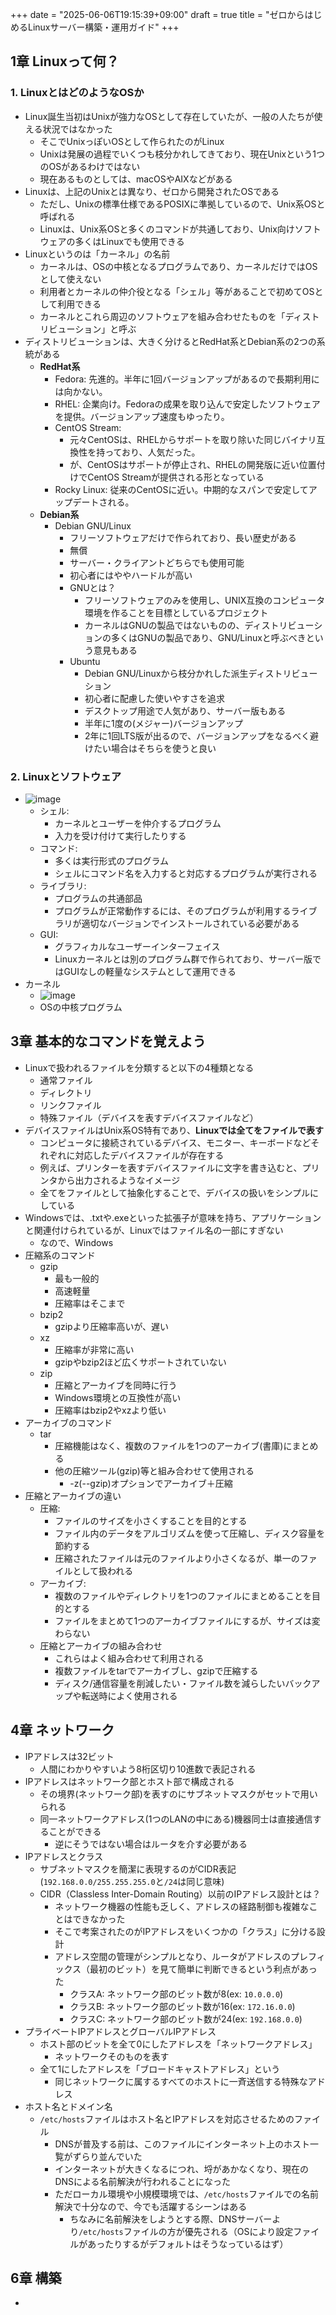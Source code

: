 +++
date = "2025-06-06T19:15:39+09:00"
draft = true
title = "ゼロからはじめるLinuxサーバー構築・運用ガイド"
+++


## 1章 Linuxって何？

### 1. LinuxとはどのようなOSか

- Linux誕生当初はUnixが強力なOSとして存在していたが、一般の人たちが使える状況ではなかった
  - そこでUnixっぽいOSとして作られたのがLinux
  - Unixは発展の過程でいくつも枝分かれしてきており、現在Unixという1つのOSがあるわけではない
  - 現在あるものとしては、macOSやAIXなどがある
- Linuxは、上記のUnixとは異なり、ゼロから開発されたOSである
  - ただし、Unixの標準仕様であるPOSIXに準拠しているので、Unix系OSと呼ばれる
  - Linuxは、Unix系OSと多くのコマンドが共通しており、Unix向けソフトウェアの多くはLinuxでも使用できる
- Linuxというのは「カーネル」の名前
  - カーネルは、OSの中核となるプログラムであり、カーネルだけではOSとして使えない
  - 利用者とカーネルの仲介役となる「シェル」等があることで初めてOSとして利用できる
  - カーネルとこれら周辺のソフトウェアを組み合わせたものを「ディストリビューション」と呼ぶ
- ディストリビューションは、大きく分けるとRedHat系とDebian系の2つの系統がある
  - **RedHat系**
    - Fedora: 先進的。半年に1回バージョンアップがあるので長期利用には向かない。
    - RHEL: 企業向け。Fedoraの成果を取り込んで安定したソフトウェアを提供。バージョンアップ速度もゆったり。
    - CentOS Stream: 
      - 元々CentOSは、RHELからサポートを取り除いた同じバイナリ互換性を持っており、人気だった。
      - が、CentOSはサポートが停止され、RHELの開発版に近い位置付けでCentOS Streamが提供される形となっている
    - Rocky Linux: 従来のCentOSに近い。中期的なスパンで安定してアップデートされる。
  - **Debian系**
    - Debian GNU/Linux
      - フリーソフトウェアだけで作られており、長い歴史がある
      - 無償
      - サーバー・クライアントどちらでも使用可能
      - 初心者にはややハードルが高い
      - GNUとは？
        - フリーソフトウェアのみを使用し、UNIX互換のコンピュータ環境を作ることを目標としているプロジェクト
        - カーネルはGNUの製品ではないものの、ディストリビューションの多くはGNUの製品であり、GNU/Linuxと呼ぶべきという意見もある
      - Ubuntu
        - Debian GNU/Linuxから枝分かれした派生ディストリビューション
        - 初心者に配慮した使いやすさを追求
        - デスクトップ用途で人気があり、サーバー版もある
        - 半年に1度の(メジャー)バージョンアップ
        - 2年に1回LTS版が出るので、バージョンアップをなるべく避けたい場合はそちらを使うと良い

### 2. Linuxとソフトウェア

- ![image](https://www.pc-koubou.jp/magazine/wp-content/uploads/2019/03/iiyama_linux_01.png)
  - シェル:
    - カーネルとユーザーを仲介するプログラム
    - 入力を受け付けて実行したりする
  - コマンド:
    - 多くは実行形式のプログラム
    - シェルにコマンド名を入力すると対応するプログラムが実行される
  - ライブラリ:
    - プログラムの共通部品
    - プログラムが正常動作するには、そのプログラムが利用するライブラリが適切なバージョンでインストールされている必要がある
  - GUI:
    - グラフィカルなユーザーインターフェイス
    - Linuxカーネルとは別のプログラム群で作られており、サーバー版ではGUIなしの軽量なシステムとして運用できる
- カーネル
  - ![image](https://cdn-xtech.nikkei.com/atcl/nxt/column/18/02898/072200001/zu02.jpg?__scale=w:500,h:273&_sh=0f1067090c)
  - OSの中核プログラム

## 3章 基本的なコマンドを覚えよう

- Linuxで扱われるファイルを分類すると以下の4種類となる
  - 通常ファイル
  - ディレクトリ
  - リンクファイル
  - 特殊ファイル（デバイスを表すデバイスファイルなど）
- デバイスファイルはUnix系OS特有であり、**Linuxでは全てをファイルで表す**
  - コンピュータに接続されているデバイス、モニター、キーボードなどそれぞれに対応したデバイスファイルが存在する
  - 例えば、プリンターを表すデバイスファイルに文字を書き込むと、プリンタから出力されるようなイメージ
  - 全てをファイルとして抽象化することで、デバイスの扱いをシンプルにしている
- Windowsでは、.txtや.exeといった拡張子が意味を持ち、アプリケーションと関連付けられているが、Linuxではファイル名の一部にすぎない
  - なので、Windows
- 圧縮系のコマンド
  - gzip
    - 最も一般的
    - 高速軽量
    - 圧縮率はそこまで
  - bzip2
    - gzipより圧縮率高いが、遅い
  - xz
    - 圧縮率が非常に高い
    - gzipやbzip2ほど広くサポートされていない
  - zip
    - 圧縮とアーカイブを同時に行う
    - Windows環境との互換性が高い
    - 圧縮率はbzip2やxzより低い
- アーカイブのコマンド
  - tar
    - 圧縮機能はなく、複数のファイルを1つのアーカイブ(書庫)にまとめる
    - 他の圧縮ツール(gzip)等と組み合わせて使用される
      - -z(--gzip)オプションでアーカイブ＋圧縮
- 圧縮とアーカイブの違い
  - 圧縮:
    - ファイルのサイズを小さくすることを目的とする
    - ファイル内のデータをアルゴリズムを使って圧縮し、ディスク容量を節約する
    - 圧縮されたファイルは元のファイルより小さくなるが、単一のファイルとして扱われる
  - アーカイブ:
    - 複数のファイルやディレクトリを1つのファイルにまとめることを目的とする
    - ファイルをまとめて1つのアーカイブファイルにするが、サイズは変わらない
  - 圧縮とアーカイブの組み合わせ
    - これらはよく組み合わせて利用される
    - 複数ファイルをtarでアーカイブし、gzipで圧縮する
    - ディスク/通信容量を削減したい・ファイル数を減らしたいバックアップや転送時によく使用される

## 4章 ネットワーク

- IPアドレスは32ビット
  - 人間にわかりやすいよう8桁区切り10進数で表記される
- IPアドレスはネットワーク部とホスト部で構成される
  - その境界(ネットワーク部)を表すのにサブネットマスクがセットで用いられる
  - 同一ネットワークアドレス(1つのLANの中にある)機器同士は直接通信することができる
    - 逆にそうではない場合はルータを介す必要がある
- IPアドレスとクラス
  - サブネットマスクを簡潔に表現するのがCIDR表記(`192.168.0.0/255.255.255.0`と`/24`は同じ意味)
  - CIDR（Classless Inter-Domain Routing）以前のIPアドレス設計とは？
    - ネットワーク機器の性能も乏しく、アドレスの経路制御も複雑なことはできなかった
    - そこで考案されたのがIPアドレスをいくつかの「クラス」に分ける設計
    - アドレス空間の管理がシンプルとなり、ルータがアドレスのプレフィックス（最初のビット）を見て簡単に判断できるという利点があった
      - クラスA: ネットワーク部のビット数が8(ex: `10.0.0.0`)
      - クラスB: ネットワーク部のビット数が16(ex: `172.16.0.0`)
      - クラスC: ネットワーク部のビット数が24(ex: `192.168.0.0`)
- プライベートIPアドレスとグローバルIPアドレス
  - ホスト部のビットを全て0にしたアドレスを「ネットワークアドレス」
    - ネットワークそのものを表す
  - 全て1にしたアドレスを「ブロードキャストアドレス」という
    - 同じネットワークに属するすべてのホストに一斉送信する特殊なアドレス
- ホスト名とドメイン名
  - `/etc/hosts`ファイルはホスト名とIPアドレスを対応させるためのファイル
    - DNSが普及する前は、このファイルにインターネット上のホスト一覧がずらり並んでいた
    - インターネットが大きくなるにつれ、埒があかなくなり、現在のDNSによる名前解決が行われることになった
    - ただローカル環境や小規模環境では、`/etc/hosts`ファイルでの名前解決で十分なので、今でも活躍するシーンはある
      - ちなみに名前解決をしようとする際、DNSサーバーより`/etc/hosts`ファイルの方が優先される（OSにより設定ファイルがあったりするがデフォルトはそうなっているはず）

## 6章 構築

- 